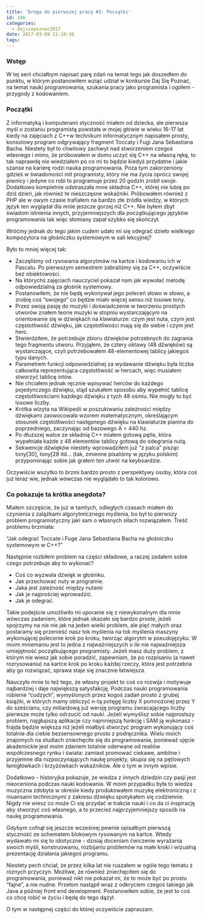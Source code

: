 ```yaml
---
title: 'Droga do pierwszej pracy #1: Początki'
id: 146
categories:
  - dajsiepoznac2017
date: 2017-03-09 21:10:16
tags:
---
```


### Wstęp

W tej serii chciałbym napisać parę zdań na temat tego jak doszedłem do punktu, w którym postanowiłem wziąć udział w konkursie Daj Się Poznać, na temat nauki programowania, szukania pracy jako programista i ogółem - przygody z kodowaniem.

### Początki

Z informatyką i komputerami styczność miałem od dziecka, ale pierwsza myśl o zostaniu programistą powstała w mojej głowie w wieku 16-17 lat kiedy na zajęciach z C++w technikum informatycznym napisałem prosty, konsolowy program odgrywający fragment Toccaty i Fugi Jana Sebastiana Bacha. Niestety był to chwilowy zachwyt nad stworzeniem czegoś własnego i mimo, że próbowałem w domu uczyć się C++ na własną rękę, to tak naprawdę nie wiedziałem po co mi to będzie kiedyś przydatne i jakie szanse na karierę rodzi nauka programowania. Poza tym zakorzeniony gdzieś w świadomości mit programisty, który nie ma życia oprócz swojej piwnicy i jedyne co robi to programuje przez 20 godzin zrobił swoje. Dodatkowo kompletnie odstraszała mnie składnia C++, której nie lubię po dziś dzień, jak również te nieszczęsne wskaźniki. Próbowałem również z PHP ale w owym czasie trafiałem na bardzo złe źródła wiedzy, w których język ten wyglądał dla mnie jeszcze gorzej niż C++. Nie byłem zbyt świadom istnienia innych, przyjemniejszych dla początkującego języków programowania tak więc słomiany zapał szybko się skończył.

Wróćmy jednak do tego jakim cudem udało mi się odegrać dzieło wielkiego kompozytora na głośniczku systemowym w sali lekcyjnej?

Było to mniej więcej tak:
- Zaczęliśmy od rysowania algorytmów na kartce i kodowaniu ich w Pascalu. Po pierwszym semestrem zabraliśmy się za C++, oczywiście bez obiektowości.
- Na którychś zajęciach nauczyciel pokazał nam jak wywołać metodę odpowiedzialną za głośnik systemowy.
- Postanowiłem, że nie będę wykonywał jego poleceń słowo w słowo, a zrobię coś “swojego” co będzie miało więcej sensu niż losowe tony.
- Przez swoją pasję do muzyki i doświadczenie w tworzeniu prostych utworów znałem teorie muzyki w stopniu wystarczającym na orientowanie się w dźwiękach na klawiaturze: czym jest nuta, czym jest częstotliwość dźwięku, jak częstotliwości mają się do siebie i czym jest herc.
- Stwierdziłem, że potrzebuje zbioru dźwięków potrzebnych do zagrania tego fragmentu utworu. Przyjąłem, że cztery oktawy (48 dźwięków) są wystarczające, czyli potrzebowałem 48-elementowej tablicy jakiegoś typu danych.
- Parametrem funkcji odpowiedzialnej za wydawanie dźwięku była liczba całkowita reprezentująca częstotliwość w hercach, więc musiałem stworzyć tablicę intów.
- Nie chciałem jednak ręcznie wpisywać herców do każdego pojedynczego dźwięku, stąd szukałem sposobu aby wypełnić tablicę częstotliwościami każdego dźwięku z tych 48 ośmiu. Nie mogły to być losowe liczby.
- Krótka wizyta na Wikipedii w poszukiwaniu zależności między dźwiękami zaowocowała wzorem matematycznym, określającym stosunek częstotliwości następnego dźwięku na klawiaturze pianina do poprzedniego, zaczynając od bazowego A = 440 hz.
- Po dłuższej walce ze składnią C++ miałem gotową pętle, która wypełniała każde z 48 elementów tablicy gotową do odegrania nutą.
- Sekwencje dźwięków niestety wprowadziłem już “z palca” pisząc tony[30], tony[28 itd… (tak, zmienne pisaliśmy w języku polskim) przypominając sobie jak grałem ten utwór na keyboardzie.

Oczywiście wszytko to brzmi bardzo prosto z perspektywy osoby, która coś już teraz wie, jednak wówczas nie wyglądało to tak kolorowo.

### Co pokazuje ta krótka anegdota?

Miałem szczęście, że już w tamtych, odległych czasach miałem do czynienia z zalążkami algorytmicznego myślenia, bo był to pierwszy problem programistyczny jaki sam o własnych siłach rozwiązałem. Treść problemu brzmiała:

“Jak odegrać Toccate i Fuge Jana Sebastiana Bacha na głośniczku systemowym w C++?”

Następnie rozbiłem problem na części składowe, a raczej zadałem sobie czego potrzebuje aby to wykonać?
- Coś co wyzwala dźwięk w głośniku.
- Jak przechować nuty w programie.
- Jaka jest zależność między nutami
- Jak je najprościej wprowadzić.
- Jak je odegrać.

Takie podejście umożliwiło mi uporanie się z niewykonalnym dla mnie wówczas zadaniem, które jednak okazało się bardzo proste, jeżeli spojrzymy na nie nie jak na jeden wielki problem, ale pięć małych oraz postaramy się przenieść nasz tok myślenia na tok myślenia maszyny wykonującej polecenie krok po kroku, tworząc algorytm w pseudojęzyku. W moim mniemaniu jest to jedna z najważniejszych o ile nie najważniejsza umiejętność początkującego programisty. Jeżeli masz duży problem, z którym nie wiesz jak sobie poradzić, zapewniam, że po rozpisaniu (a nawet rozrysowaniu) na kartce krok po kroku każdej rzeczy, która jest potrzebna aby go rozwiązać, sprawa staje się znacznie łatwiejsza.

Nauczyło mnie to też tego, że własny projekt to coś co rozwija i motywuje najbardziej i daje największą satysfakcję. Podczas nauki programowania robienie “cudzych”, wymyślonych przez kogoś zadań prosto z grubej książki, w których mamy obliczyć n-tą potęgę liczby X pomnożonej przez Y do sześcianu, czy miliardową już wersję programu zwracającego liczby pierwsze może tylko odrzucić od nauki. Jeżeli wymyślisz sobie najprostszy problem, najgłupszą aplikacje czy najmniejszą funkcję i SAM ją wykonasz - frajda będzie większa niż jeżeli miałbyś stworzyć program wykonujący coś totalnie dla ciebie bezsensownego prosto z podręcznika. Wielu moich znajomych na studiach zniechęciło się do programowania, ponieważ ujęcie akademickie jest moim zdaniem totalnie oderwane od realiów współczesnego rynku i świata: zamiast promować ciekawe, ambitne i przyjemne dla rozpoczynających naukę projekty, skupia się na pętlowych łamigłówkach i krzyżówkach wskaźników. Ale o tym w innym wpisie.

Dodatkowo - historyjka pokazuje, że wiedza z innych dziedzin czy pasji jest nieoceniona podczas nauki kodowania. W moim przypadku była to wiedza muzyczna zdobyta w okresie kiedy produkowałem muzykę elektroniczną i z niuansami technicznymi z zakresu dźwięku spotykałem się codziennie. Nigdy nie wiesz co może Ci się przydać w trakcie nauki i co da ci inspirację aby stworzyć coś własnego, a to przecież najprzyjemniejszy sposób na naukę programowania.

Gdybym cofnął się jeszcze wcześniej pewnie opisałbym pierwszą styczność ze schematem blokowym rysowanym na kartce. Wtedy wydawało mi się to idiotyczne - dzisiaj doceniam ćwiczenie wyrażania swoich myśli, konstruowaniu, rozbijaniu problemów na małe kroki i wizualną prezentację działania jakiegoś programu.

Niestety pech chciał, że przez kilka lat nie ruszałem w ogóle tego tematu z róznych przyczyn. Możliwe, że również zniechęciłem się do programowania, ponieważ nikt nie pokazał mi, że to może być po prostu “fajne”, a nie nudne. Przełom nastąpił wraz z odkryciem czegoś takiego jak Java a później front end development. Postanowiłem sobie, że jest to coś co chcę robić w życiu i będę do tego dążył.

O tym w następnej części do której oczywiście zapraszam.